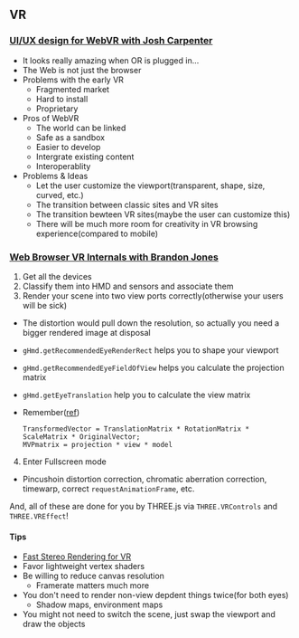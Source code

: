 ## VR

### [UI/UX design for WebVR with Josh Carpenter](https://www.youtube.com/watch?v=ZOaOYTOpwyM)

* It looks really amazing when OR is plugged in...
* The Web is not just the browser
* Problems with the early VR
  * Fragmented market
  * Hard to install
  * Proprietary
* Pros of WebVR
  * The world can be linked
  * Safe as a sandbox
  * Easier to develop
  * Intergrate existing content
  * Interoperablity
* Problems & Ideas
  * Let the user customize the viewport(transparent, shape, size, curved, etc.)
  * The transition between classic sites and VR sites
  * The transition bewteen VR sites(maybe the user can customize this)
  * There will be much more room for creativity in VR browsing experience(compared to mobile)

### [Web Browser VR Internals with Brandon Jones](https://www.youtube.com/watch?v=kEJZQ2pa7aA)

1. Get all the devices
2. Classify them into HMD and sensors and associate them
3. Render your scene into two view ports correctly(otherwise your users will be sick)
  * The distortion would pull down the resolution, so actually you need a bigger rendered image at disposal
  * `gHmd.getRecommendedEyeRenderRect` helps you to shape your viewport
  * `gHmd.getRecommendedEyeFieldOfView` helps you calculate the projection matrix
  * `gHmd.getEyeTranslation` help you to calculate the view matrix
  * Remember([ref](http://www.opengl-tutorial.org/beginners-tutorials/tutorial-3-matrices/))

    ```
    TransformedVector = TranslationMatrix * RotationMatrix * ScaleMatrix * OriginalVector;
    MVPmatrix = projection * view * model
    ```
4. Enter Fullscreen mode
  * Pincushoin distortion correction, chromatic aberration correction, timewarp, correct `requestAnimationFrame`, etc.

And, all of these are done for you by THREE.js via `THREE.VRControls` and `THREE.VREffect`!

#### Tips

* [Fast Stereo Rendering for VR](https://docs.google.com/presentation/d/19x9XDjUvkW_9gsfsMQzt3hZbRNziVsoCEHOn4AercAc/mobilepresent?pli=1&slide=id.p)
* Favor lightweight vertex shaders
* Be willing to reduce canvas resolution
  * Framerate matters much more
* You don't need to render non-view depdent things twice(for both eyes)
  * Shadow maps, environment maps
* You might not need to switch the scene, just swap the viewport and draw the objects

